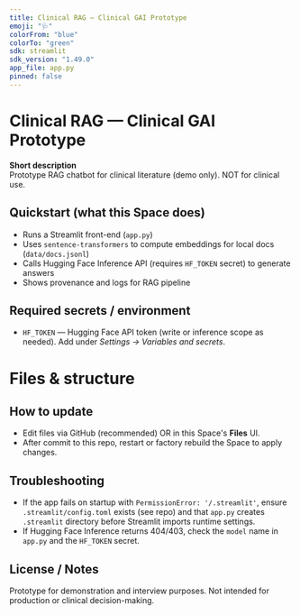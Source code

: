```yaml
---
title: Clinical RAG — Clinical GAI Prototype
emoji: "🩺"
colorFrom: "blue"
colorTo: "green"
sdk: streamlit
sdk_version: "1.49.0"
app_file: app.py
pinned: false
---
```


# Clinical RAG — Clinical GAI Prototype

**Short description**  
Prototype RAG chatbot for clinical literature (demo only). NOT for clinical use.

## Quickstart (what this Space does)
- Runs a Streamlit front-end (`app.py`)
- Uses `sentence-transformers` to compute embeddings for local docs (`data/docs.jsonl`)
- Calls Hugging Face Inference API (requires `HF_TOKEN` secret) to generate answers
- Shows provenance and logs for RAG pipeline

## Required secrets / environment
- `HF_TOKEN` — Hugging Face API token (write or inference scope as needed). Add under *Settings → Variables and secrets*.

# Files & structure


## How to update
- Edit files via GitHub (recommended) OR in this Space's **Files** UI.
- After commit to this repo, restart or factory rebuild the Space to apply changes.

## Troubleshooting
- If the app fails on startup with `PermissionError: '/.streamlit'`, ensure `.streamlit/config.toml` exists (see repo) and that `app.py` creates `.streamlit` directory before Streamlit imports runtime settings.
- If Hugging Face Inference returns 404/403, check the `model` name in `app.py` and the `HF_TOKEN` secret.

## License / Notes
Prototype for demonstration and interview purposes. Not intended for production or clinical decision-making.

